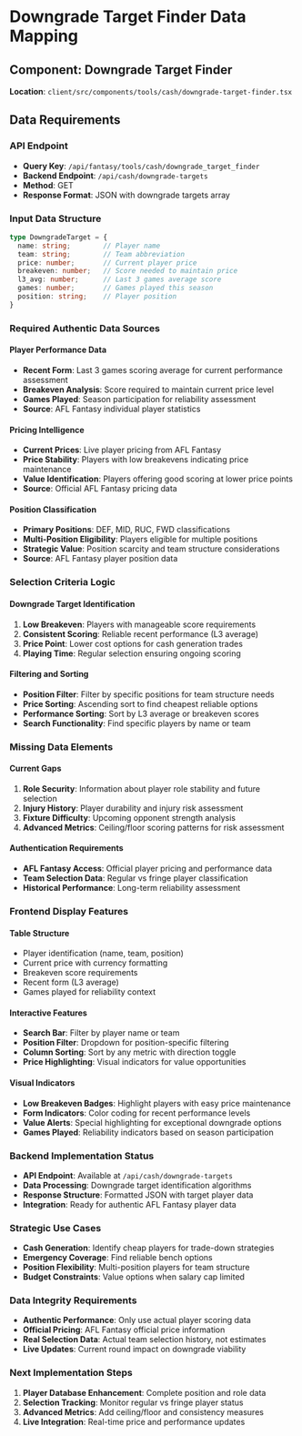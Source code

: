 # Downgrade Target Finder Data Mapping

## Component: Downgrade Target Finder
**Location**: `client/src/components/tools/cash/downgrade-target-finder.tsx`

## Data Requirements

### API Endpoint
- **Query Key**: `/api/fantasy/tools/cash/downgrade_target_finder`
- **Backend Endpoint**: `/api/cash/downgrade-targets`
- **Method**: GET
- **Response Format**: JSON with downgrade targets array

### Input Data Structure
```typescript
type DowngradeTarget = {
  name: string;        // Player name
  team: string;        // Team abbreviation
  price: number;       // Current player price
  breakeven: number;   // Score needed to maintain price
  l3_avg: number;      // Last 3 games average score
  games: number;       // Games played this season
  position: string;    // Player position
}
```

### Required Authentic Data Sources

#### Player Performance Data
- **Recent Form**: Last 3 games scoring average for current performance assessment
- **Breakeven Analysis**: Score required to maintain current price level
- **Games Played**: Season participation for reliability assessment
- **Source**: AFL Fantasy individual player statistics

#### Pricing Intelligence
- **Current Prices**: Live player pricing from AFL Fantasy
- **Price Stability**: Players with low breakevens indicating price maintenance
- **Value Identification**: Players offering good scoring at lower price points
- **Source**: Official AFL Fantasy pricing data

#### Position Classification
- **Primary Positions**: DEF, MID, RUC, FWD classifications
- **Multi-Position Eligibility**: Players eligible for multiple positions
- **Strategic Value**: Position scarcity and team structure considerations
- **Source**: AFL Fantasy player position data

### Selection Criteria Logic

#### Downgrade Target Identification
1. **Low Breakeven**: Players with manageable score requirements
2. **Consistent Scoring**: Reliable recent performance (L3 average)
3. **Price Point**: Lower cost options for cash generation trades
4. **Playing Time**: Regular selection ensuring ongoing scoring

#### Filtering and Sorting
- **Position Filter**: Filter by specific positions for team structure needs
- **Price Sorting**: Ascending sort to find cheapest reliable options
- **Performance Sorting**: Sort by L3 average or breakeven scores
- **Search Functionality**: Find specific players by name or team

### Missing Data Elements

#### Current Gaps
1. **Role Security**: Information about player role stability and future selection
2. **Injury History**: Player durability and injury risk assessment
3. **Fixture Difficulty**: Upcoming opponent strength analysis
4. **Advanced Metrics**: Ceiling/floor scoring patterns for risk assessment

#### Authentication Requirements
- **AFL Fantasy Access**: Official player pricing and performance data
- **Team Selection Data**: Regular vs fringe player classification
- **Historical Performance**: Long-term reliability assessment

### Frontend Display Features

#### Table Structure
- Player identification (name, team, position)
- Current price with currency formatting
- Breakeven score requirements
- Recent form (L3 average)
- Games played for reliability context

#### Interactive Features
- **Search Bar**: Filter by player name or team
- **Position Filter**: Dropdown for position-specific filtering
- **Column Sorting**: Sort by any metric with direction toggle
- **Price Highlighting**: Visual indicators for value opportunities

#### Visual Indicators
- **Low Breakeven Badges**: Highlight players with easy price maintenance
- **Form Indicators**: Color coding for recent performance levels
- **Value Alerts**: Special highlighting for exceptional downgrade options
- **Games Played**: Reliability indicators based on season participation

### Backend Implementation Status
- **API Endpoint**: Available at `/api/cash/downgrade-targets`
- **Data Processing**: Downgrade target identification algorithms
- **Response Structure**: Formatted JSON with target player data
- **Integration**: Ready for authentic AFL Fantasy player data

### Strategic Use Cases
- **Cash Generation**: Identify cheap players for trade-down strategies
- **Emergency Coverage**: Find reliable bench options
- **Position Flexibility**: Multi-position players for team structure
- **Budget Constraints**: Value options when salary cap limited

### Data Integrity Requirements
- **Authentic Performance**: Only use actual player scoring data
- **Official Pricing**: AFL Fantasy official price information
- **Real Selection Data**: Actual team selection history, not estimates
- **Live Updates**: Current round impact on downgrade viability

### Next Implementation Steps
1. **Player Database Enhancement**: Complete position and role data
2. **Selection Tracking**: Monitor regular vs fringe player status
3. **Advanced Metrics**: Add ceiling/floor and consistency measures
4. **Live Integration**: Real-time price and performance updates